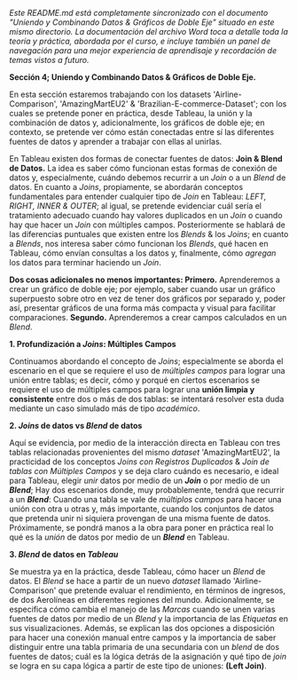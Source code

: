 _Este README.md está completamente sincronizado con el documento "Uniendo y Combinando Datos & Gráficos de Doble Eje" situado en este mismo directorio. La documentación del archivo Word toca a detalle toda la teoría y práctica, abordada por el curso, e incluye también un panel de navegación para una mejor experiencia de aprendisaje y recordación de temas vistos a futuro._

**Sección 4; Uniendo y Combinando Datos & Gráficos de Doble Eje.**

En esta sección estaremos trabajando con los datasets 'Airline-Comparison', 'AmazingMartEU2' & 'Brazilian-E-commerce-Dataset'; con los cuales se pretende poner en práctica, desde Tableau, la unión y la combinación de datos y, adicionalmente, los gráficos de doble eje; en contexto, se pretende ver cómo están conectadas entre sí las diferentes fuentes de datos y aprender a trabajar con ellas al unirlas.

En Tableau existen dos formas de conectar fuentes de datos: **Join & Blend de Datos.** La idea es saber cómo funcionan estas formas de conexión de datos y, especialmente, cuándo debemos recurrir a un _Join_ o a un _Blend_ de datos. En cuanto a _Joins_, propiamente, se abordarán conceptos fundamentales para entender cualquier tipo de _Join_ en Tableau: _LEFT, RIGHT, INNER & OUTER_; al igual, se pretende evidenciar cuál sería el tratamiento adecuado cuando hay valores duplicados en un _Join_ o cuando hay que hacer un _Join_ con múltiples campos. Posteriormente se hablará de las diferencias puntuales que existen entre los _Blends_ & los _Joins_; en cuanto a _Blends_, nos interesa saber cómo funcionan los _Blends_, qué hacen en Tableau, cómo envían consultas a los datos y, finalmente, cómo _agregan_ los datos para terminar haciendo un _Join_.

**Dos cosas adicionales no menos importantes: Primero.** Aprenderemos a crear un gráfico de doble eje; por ejemplo, saber cuando usar un gráfico superpuesto sobre otro en vez de tener dos gráficos por separado y, poder así, presentar gráficos de una forma más compacta y visual para facilitar comparaciones. **Segundo.** Aprenderemos a crear campos calculados en un _Blend_.

**1. Profundización a _Joins_: Múltiples Campos**

Continuamos abordando el concepto de _Joins_; especialmente se aborda el escenario en el que se requiere el uso de _múltiples campos_ para lograr una unión entre tablas; es decir, cómo y porqué en ciertos escenarios se requiere el uso de múltiples campos para lograr una **unión limpia y consistente** entre dos o más de dos tablas: se intentará resolver esta duda mediante un caso simulado más de tipo _académico_. 

**2. _Joins_ de datos vs _Blend_ de datos**

Aquí se evidencia, por medio de la interacción directa en Tableau con tres tablas relacionadas provenientes del mismo _dataset_ 'AmazingMartEU2', la practicidad de los conceptos _Joins con Registros Duplicados_ & _Join de tablas con Múltiples Campos_ y se deja claro cuándo es necesario, e ideal para Tableau, elegir _unir_ datos por medio de un **_Join_** o por medio de un **_Blend_**; Hay dos escenarios donde, muy probablemente, tendrá que recurrir a un **_Blend_**: Cuando una tabla se vale de _múltiplos campos_ para hacer una unión con otra u otras y, más importante, cuando los conjuntos de datos que pretenda unir ni siquiera provengan de una misma fuente de datos. Próximamente, se pondrá manos a la obra para poner en práctica real lo qué es la _unión_ de datos por medio de un _**Blend**_ en Tableau. 

**3. _Blend_ de datos en _Tableau_**

Se muestra ya en la práctica, desde Tableau, cómo hacer un _Blend_ de datos. El _Blend_ se hace a partir de un nuevo _dataset_ llamado 'Airline-Comparison' que pretende evaluar el rendimiento, en términos de ingresos, de dos Aerolíneas en diferentes regiones del mundo. Adicionalmente, se especifica cómo cambia el manejo de las _Marcas_ cuando se unen varias fuentes de datos por medio de un _Blend_ y la importancia de las _Etiquetas_ en sus visualizaciones. Además, se explican las dos opciones a disposición para hacer una conexión manual entre campos y la importancia de saber distinguir entre una tabla primaria de una secundaria con un _blend_ de dos fuentes de datos; cuál es la lógica detrás de la asignación y qué tipo de _join_ se logra en su capa lógica a partir de este tipo de uniones: **(Left Join)**.
